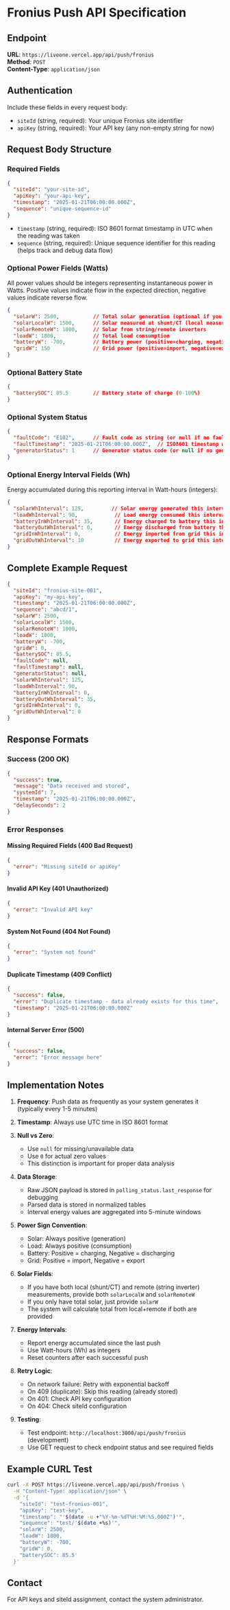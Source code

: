 # Fronius Push API Specification

## Endpoint
**URL**: `https://liveone.vercel.app/api/push/fronius`  
**Method**: `POST`  
**Content-Type**: `application/json`

## Authentication
Include these fields in every request body:
- `siteId` (string, required): Your unique Fronius site identifier
- `apiKey` (string, required): Your API key (any non-empty string for now)

## Request Body Structure

### Required Fields
```json
{
  "siteId": "your-site-id",
  "apiKey": "your-api-key", 
  "timestamp": "2025-01-21T06:00:00.000Z",
  "sequence": "unique-sequence-id"
}
```

- `timestamp` (string, required): ISO 8601 format timestamp in UTC when the reading was taken
- `sequence` (string, required): Unique sequence identifier for this reading (helps track and debug data flow)

### Optional Power Fields (Watts)
All power values should be integers representing instantaneous power in Watts. Positive values indicate flow in the expected direction, negative values indicate reverse flow.

```json
{
  "solarW": 2500,           // Total solar generation (optional if you provide local+remote)
  "solarLocalW": 1500,      // Solar measured at shunt/CT (local measurement)
  "solarRemoteW": 1000,     // Solar from string/remote inverters
  "loadW": 1800,            // Total load consumption
  "batteryW": -700,         // Battery power (positive=charging, negative=discharging)
  "gridW": 150              // Grid power (positive=import, negative=export)
}
```

### Optional Battery State
```json
{
  "batterySOC": 85.5        // Battery state of charge (0-100%)
}
```

### Optional System Status
```json
{
  "faultCode": "E102",      // Fault code as string (or null if no fault)
  "faultTimestamp": "2025-01-21T06:00:00.000Z",  // ISO8601 timestamp when fault occurred (or null)
  "generatorStatus": 1      // Generator status code (or null if no generator)
}
```

### Optional Energy Interval Fields (Wh)
Energy accumulated during this reporting interval in Watt-hours (integers):

```json
{
  "solarWhInterval": 125,         // Solar energy generated this interval
  "loadWhInterval": 90,            // Load energy consumed this interval
  "batteryInWhInterval": 35,       // Energy charged to battery this interval
  "batteryOutWhInterval": 0,       // Energy discharged from battery this interval
  "gridInWhInterval": 0,           // Energy imported from grid this interval
  "gridOutWhInterval": 10          // Energy exported to grid this interval
}
```

## Complete Example Request

```json
{
  "siteId": "fronius-site-001",
  "apiKey": "my-api-key",
  "timestamp": "2025-01-21T06:00:00.000Z",
  "sequence": "abcd/1",
  "solarW": 2500,
  "solarLocalW": 1500,
  "solarRemoteW": 1000,
  "loadW": 1800,
  "batteryW": -700,
  "gridW": 0,
  "batterySOC": 85.5,
  "faultCode": null,
  "faultTimestamp": null,
  "generatorStatus": null,
  "solarWhInterval": 125,
  "loadWhInterval": 90,
  "batteryInWhInterval": 0,
  "batteryOutWhInterval": 35,
  "gridInWhInterval": 0,
  "gridOutWhInterval": 0
}
```

## Response Formats

### Success (200 OK)
```json
{
  "success": true,
  "message": "Data received and stored",
  "systemId": 7,
  "timestamp": "2025-01-21T06:00:00.000Z",
  "delaySeconds": 2
}
```

### Error Responses

#### Missing Required Fields (400 Bad Request)
```json
{
  "error": "Missing siteId or apiKey"
}
```

#### Invalid API Key (401 Unauthorized)
```json
{
  "error": "Invalid API key"
}
```

#### System Not Found (404 Not Found)
```json
{
  "error": "System not found"
}
```

#### Duplicate Timestamp (409 Conflict)
```json
{
  "success": false,
  "error": "Duplicate timestamp - data already exists for this time",
  "timestamp": "2025-01-21T06:00:00.000Z"
}
```

#### Internal Server Error (500)
```json
{
  "success": false,
  "error": "Error message here"
}
```

## Implementation Notes

1. **Frequency**: Push data as frequently as your system generates it (typically every 1-5 minutes)

2. **Timestamp**: Always use UTC time in ISO 8601 format

3. **Null vs Zero**: 
   - Use `null` for missing/unavailable data
   - Use `0` for actual zero values
   - This distinction is important for proper data analysis

4. **Data Storage**:
   - Raw JSON payload is stored in `polling_status.last_response` for debugging
   - Parsed data is stored in normalized tables
   - Interval energy values are aggregated into 5-minute windows

5. **Power Sign Convention**:
   - Solar: Always positive (generation)
   - Load: Always positive (consumption)
   - Battery: Positive = charging, Negative = discharging
   - Grid: Positive = import, Negative = export

6. **Solar Fields**:
   - If you have both local (shunt/CT) and remote (string inverter) measurements, provide both `solarLocalW` and `solarRemoteW`
   - If you only have total solar, just provide `solarW`
   - The system will calculate total from local+remote if both are provided

7. **Energy Intervals**:
   - Report energy accumulated since the last push
   - Use Watt-hours (Wh) as integers
   - Reset counters after each successful push

8. **Retry Logic**:
   - On network failure: Retry with exponential backoff
   - On 409 (duplicate): Skip this reading (already stored)
   - On 401: Check API key configuration
   - On 404: Check siteId configuration

9. **Testing**:
   - Test endpoint: `http://localhost:3000/api/push/fronius` (development)
   - Use GET request to check endpoint status and see required fields

## Example CURL Test

```bash
curl -X POST https://liveone.vercel.app/api/push/fronius \
  -H "Content-Type: application/json" \
  -d '{
    "siteId": "test-fronius-001",
    "apiKey": "test-key",
    "timestamp": "'$(date -u +"%Y-%m-%dT%H:%M:%S.000Z")'",
    "sequence": "test/'$(date +%s)'",
    "solarW": 2500,
    "loadW": 1800,
    "batteryW": -700,
    "gridW": 0,
    "batterySOC": 85.5
  }'
```

## Contact

For API keys and siteId assignment, contact the system administrator.